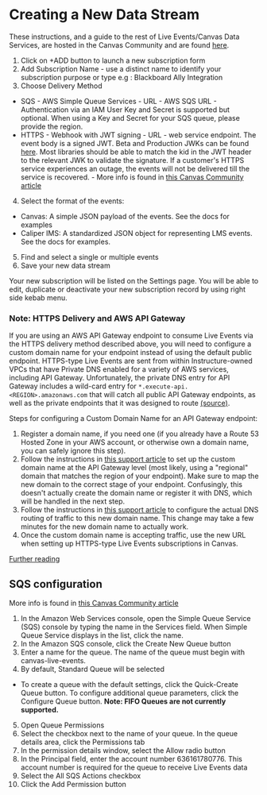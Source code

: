 Creating a New Data Stream
=========

These instructions, and a guide to the rest of Live Events/Canvas Data Services, are hosted in the Canvas Community and are found [here](https://community.canvaslms.com/t5/Admin-Guide/How-do-I-subscribe-to-Live-Events-using-Canvas-Data-Services/ta-p/227).

1. Click on +ADD button to launch a new subscription form
2. Add Subscription Name - use a distinct name to identify your subscription purpose or type e.g : Blackboard Ally Integration
3. Choose Delivery Method
  * SQS - AWS Simple Queue Services
        - URL - AWS SQS URL
        - Authentication via an IAM User Key and Secret is supported but optional. When using a Key and Secret for your SQS queue, please provide the region.
  * HTTPS - Webhook with JWT signing
        - URL - web service endpoint. The event body is a signed JWT. Beta and Production JWKs can be found [here](https://8axpcl50e4.execute-api.us-east-1.amazonaws.com/main/jwks). Most libraries should be able to match the kid in the JWT header to the relevant JWK to validate the signature. If a customer's HTTPS service experiences an outage, the events will not be delivered till the service is recovered.
        - More info is found in [this Canvas Community article](https://community.canvaslms.com/t5/Admin-Guide/How-do-I-configure-and-test-Canvas-Live-Events-using-HTTPS/ta-p/151)
4. Select the format of the events:
  * Canvas: A simple JSON payload of the events. See the docs for examples
  * Caliper IMS: A standardized JSON object for representing LMS events. See the docs for examples.
5. Find and select a single or multiple events
6. Save your new data stream

Your new subscription will be listed on the Settings page. You will be able to edit, duplicate or deactivate your new subscription record by using right side kebab menu.

### Note: HTTPS Delivery and AWS API Gateway

If you are using an AWS API Gateway endpoint to consume Live Events via the HTTPS delivery method described above, you will need to configure a custom domain name for your endpoint instead of using the default public endpoint. HTTPS-type Live Events are sent from within Instructure-owned VPCs that have Private DNS enabled for a variety of AWS services, including API Gateway. Unfortunately, the private DNS entry for API Gateway includes a wild-card entry for `*.execute-api.<REGION>.amazonaws.com` that will catch all public API Gateway endpoints, as well as the private endpoints that it was designed to route [(source)](https://aws.amazon.com/premiumsupport/knowledge-center/api-gateway-vpc-connections/).

Steps for configuring a Custom Domain Name for an API Gateway endpoint:
1. Register a domain name, if you need one (if you already have a Route 53 Hosted Zone in your AWS account, or otherwise own a domain name, you can safely ignore this step).
2. Follow the instructions in [this support article](https://docs.aws.amazon.com/apigateway/latest/developerguide/apigateway-regional-api-custom-domain-create.html#create-regional-domain-using-console) to set up the custom domain name at the API Gateway level (most likely, using a "regional" domain that matches the region of your endpoint). Make sure to map the new domain to the correct stage of your endpoint. Confusingly, this doesn't actually create the domain name or register it with DNS, which will be handled in the next step.
3. Follow the instructions in [this support article](https://docs.aws.amazon.com/Route53/latest/DeveloperGuide/routing-to-api-gateway.html#routing-to-api-gateway-config) to configure the actual DNS routing of traffic to this new domain name. This change may take a few minutes for the new domain name to actually work.
4. Once the custom domain name is accepting traffic, use the new URL when setting up HTTPS-type Live Events subscriptions in Canvas.

[Further reading](https://www.readysetcloud.io/blog/allen.helton/adding-a-custom-domain-to-aws-api-gateway/)

## SQS configuration

More info is found in [this Canvas Community article](https://community.canvaslms.com/t5/Admin-Guide/How-do-I-create-an-SQS-queue-in-Amazon-Web-Services-to-receive/ta-p/170)

1. In the Amazon Web Services console, open the Simple Queue Service (SQS) console by typing the name in the Services field. When Simple Queue Service displays in the list, click the name.
2. In the Amazon SQS console, click the Create New Queue button
3. Enter a name for the queue. The name of the queue must begin with canvas-live-events.
4. By default, Standard Queue will be selected
  * To create a queue with the default settings, click the Quick-Create Queue button. To configure additional queue parameters, click
  the Configure Queue button. **Note: FIFO Queues are not currently supported.**
5. Open Queue Permissions
6. Select the checkbox next to the name of your queue. In the queue details area, click the Permissions tab
7. In the permission details window, select the Allow radio button
8. In the Principal field, enter the account number 636161780776. This account number is required for the queue to receive Live Events data
9.  Select the All SQS Actions checkbox
10. Click the Add Permission button


